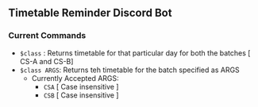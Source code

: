 ## Timetable Reminder Discord Bot

### Current Commands

- `$class` : Returns timetable for that particular day for both the batches [ CS-A and CS-B]
- `$class ARGS`: Returns teh timetable for the batch specified as ARGS
  - Currently Accepted ARGS:
    - `CSA` [ Case insensitive ]
    - `CSB` [ Case insensitive ]
